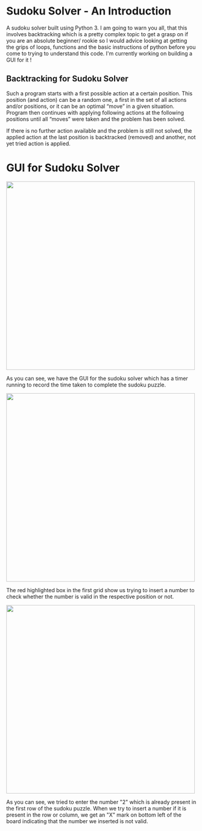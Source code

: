 # Sudoku Solver - An Introduction

A sudoku solver built using Python 3. I am going to warn you all, that this involves backtracking which is a pretty complex topic to get a grasp on if you are an absolute beginner/ rookie so I would advice looking at getting the grips of loops, functions and the basic instructions of python before you come to trying to understand this code. I'm currently working on building a GUI for it !

## Backtracking for Sudoku Solver

Such a program starts with a first possible action at a certain position. This position (and action) can be a random one, a first in the set of all actions and/or positions, or it can be an optimal “move” in a given situation. Program then continues with applying following actions at the following positions until all “moves” were taken and the problem has been solved.

If there is no further action available and the problem is still not solved, the applied action at the last position is backtracked (removed) and another, not yet tried action is applied.

# GUI for Sudoku Solver

<img src="https://user-images.githubusercontent.com/70945303/121496774-d3a16780-c9eb-11eb-8610-ac3b18eeddf4.png" width="500" height="500">

As you can see, we have the GUI for the sudoku solver which has a timer running to record the time taken to complete the sudoku puzzle.

<img src="https://user-images.githubusercontent.com/70945303/121497188-3abf1c00-c9ec-11eb-872a-befd73d8f7d3.png" width="500" height="500">

The red highlighted box in the first grid show us trying to insert a number to check whether the number is valid in the respective position or not.

<img src="https://user-images.githubusercontent.com/70945303/121497546-9e494980-c9ec-11eb-8914-c0599467b356.png" width="500" height="500">

As you can see, we tried to enter the number "2" which is already present in the first row of the sudoku puzzle. When we try to insert a number if it is present in the row or column, we get an "X" mark on bottom left of the board indicating that the number we inserted is not valid. 
